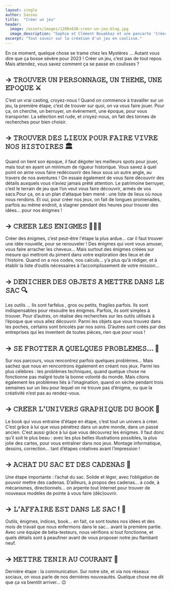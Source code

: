 ```yaml
---
layout: single
author: Sassou
title:  "Créer un jeu"
header:
  image: /assets/images/1200x630-creer-un-jeu-blog.jpg
  image_description: "Sophie et Clément Bouakkaz et une pancarte 'Créer un jeu'"
excerpt: "Tout savoir sur la création d'un jeu en coulisse."
---
```


En ce moment, quelque chose se trame chez les Mystères … Autant vous dire que ça bosse sévère pour 2023 ! Créer un jeu, c’est pas de tout repos. Mais attendez, vous savez comment ça se passe en coulisses ?

## → 𝚃𝚁𝙾𝚄𝚅𝙴𝚁 𝚄𝙽 𝙿𝙴𝚁𝚂𝙾𝙽𝙽𝙰𝙶𝙴, 𝚄𝙽 𝚃𝙷𝙴̀𝙼𝙴, 𝚄𝙽𝙴 𝙴́𝙿𝙾𝚀𝚄𝙴 ⚔️

C’est un vrai casting, croyez-nous ! Quand on commence à travailler sur un jeu, la première étape, c’est de trouver sur quoi, on va vous faire jouer. Pour ça, on cherche, un berruyer, un événement, une époque, pour vous transporter. La sélection est rude, et croyez-nous, on fait des tonnes de recherches pour bien choisir.
‌
## → 𝚃𝚁𝙾𝚄𝚅𝙴𝚁 𝙳𝙴𝚂 𝙻𝙸𝙴𝚄𝚇 𝙿𝙾𝚄𝚁 𝙵𝙰𝙸𝚁𝙴 𝚅𝙸𝚅𝚁𝙴 𝙽𝙾𝚂 𝙷𝙸𝚂𝚃𝙾𝙸𝚁𝙴𝚂 🏛

Quand on tient son époque, il faut dégoter les meilleurs spots pour jouer, mais tout en ayant un minimum de rigueur historique. Vous savez à quel point on aime vous faire redécouvrir des lieux sous un autre angle, au travers de nos aventures ! On essaie également de vous faire découvrir des détails auxquels vous n’aviez jamais prêté attention. Le patrimoine berruyer, c’est le terrain de jeu que l’on veut vous faire découvrir, armés de vos sacs.Pour ça, on a un plan d’attaque bien mené : une liste de lieux où nous nous rendons. Et oui, pour créer nos jeux, on fait de longues promenades, parfois au même endroit, à stagner pendant des heures pour trouver des idées… pour nos énigmes !

## → 𝙲𝚁𝙴́𝙴𝚁 𝙻𝙴𝚂 𝙴́𝙽𝙸𝙶𝙼𝙴𝚂 🕵🏻‍♀️

Créer des énigmes, c’est peut-être l'étape la plus ardue… car il faut trouver une idée nouvelle, pour se renouveler ! Des énigmes qui vont vous amuser, vous faire arracher les cheveux… Mais surtout des énigmes créées sur mesure qui mettront du piment dans votre exploration des lieux et de l'histoire. Quand on a nos codes, nos calculs… y’a plus qu'à rédiger, et à établir la liste d’outils nécessaires à l’accomplissement de votre mission…

## → 𝙳𝙴́𝙽𝙸𝙲𝙷𝙴𝚁 𝙳𝙴𝚂 𝙾𝙱𝙹𝙴𝚃𝚂 𝙰̀ 𝙼𝙴𝚃𝚃𝚁𝙴 𝙳𝙰𝙽𝚂 𝙻𝙴 𝚂𝙰𝙲 🔍

Les outils … Ils sont farfelus , gros ou petits, fragiles parfois. Ils sont indispensables pour résoudre les énigmes. Parfois, ils sont simples à trouver. Pour d’autres, on réalise des recherches sur les outils utilisés à l’époque que vous allez découvrir. Parmi les objets que vous trouvez dans les poches, certains sont bricolés par nos soins. D’autres sont créés par des entreprises qui les inventent de toutes pièces, rien que pour vous !

## → 𝚂𝙴 𝙵𝚁𝙾𝚃𝚃𝙴𝚁 𝙰̀ 𝚀𝚄𝙴𝙻𝚀𝚄𝙴𝚂 𝙿𝚁𝙾𝙱𝙻𝙴̀𝙼𝙴𝚂… 🥲

Sur nos parcours, vous rencontrez parfois quelques problèmes… Mais sachez que nous en rencontrons également en créant nos jeux. Parmi les plus célèbres : les problèmes techniques, quand quelque chose ne fonctionne pas malgré toute la bonne volonté du monde. Mais citons également les problèmes liés à l’imagination, quand on sèche pendant trois semaines sur un lieu pour lequel on ne trouve pas d’énigme, ou que la créativité n’est pas au rendez-vous.

## → 𝙲𝚁𝙴́𝙴𝚁 𝙻'𝚄𝙽𝙸𝚅𝙴𝚁𝚂 𝙶𝚁𝙰𝙿𝙷𝙸𝚀𝚄𝙴 𝙳𝚄 𝙱𝙾𝙾𝙺 🎨

Le book qui vous entraine d'étape en étape, c’est tout un univers à créer. C’est grâce à lui que vous pénétrez dans un autre monde, dans un passé ancien. C’est aussi grâce à lui que vous découvrez les énigmes. Il faut donc qu’il soit le plus beau : avec les plus belles illustrations possibles, la plus jolie des cartes, pour vous entraîner dans nos jeux. Montage informatique, dessins, correction… tant d’étapes créatives avant l’impression !

## → 𝙰𝙲𝙷𝙰𝚃 𝙳𝚄 𝚂𝙰𝙲 𝙴𝚃 𝙳𝙴𝚂 𝙲𝙰𝙳𝙴𝙽𝙰𝚂 🎒

Une étape importante : l’achat du sac. Solide et léger, avec l’obligation de pouvoir mettre des cadenas. D’ailleurs, à propos des cadenas… à code, à mécanismes, directionnels… on arpente tout Internet pour trouver de nouveaux modèles de pointe à vous faire (déc)ouvrir.

## → 𝙻'𝙰𝙵𝙵𝙰𝙸𝚁𝙴 𝙴𝚂𝚃 𝙳𝙰𝙽𝚂 𝙻𝙴 𝚂𝙰𝙲 ! 🥳

Outils, énigmes, indices, book… en fait, ce sont toutes nos idées et des mois de travail que nous enfermons dans le sac… avant la première partie. Avec une équipe de béta-testeurs, nous vérifions si tout fonctionne, et quels détails sont à peaufiner avant de vous proposer notre jeu flambant neuf.

## → 𝙼𝙴𝚃𝚃𝚁𝙴 𝚃𝙴𝙽𝙸𝚁 𝙰𝚄 𝙲𝙾𝚄𝚁𝙰𝙽𝚃 📲

Dernière étape : la communication. Sur notre site, et via nos réseaux sociaux, on vous parle de nos dernières nouveautés. Quelque chose me dit que ça va bientôt arriver… 😉